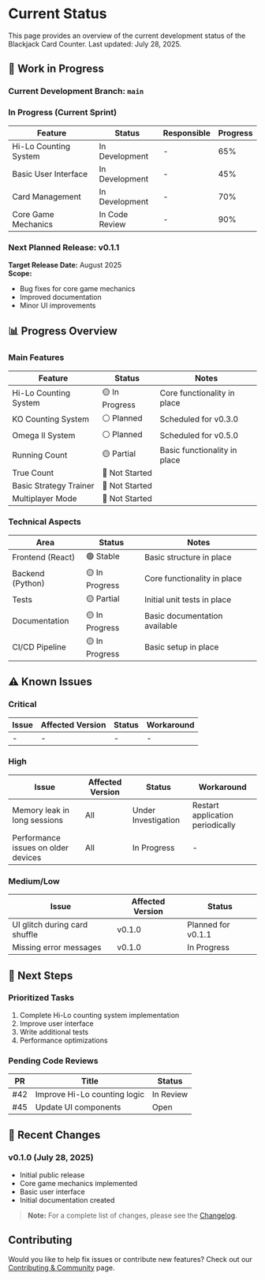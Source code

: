 # Current Status

This page provides an overview of the current development status of the Blackjack Card Counter. Last updated: July 28, 2025.

## 🚧 Work in Progress

### Current Development Branch: `main`

### In Progress (Current Sprint)

| Feature | Status | Responsible | Progress |
|---------|--------|-------------|----------|
| Hi-Lo Counting System | In Development | - | 65% |
| Basic User Interface | In Development | - | 45% |
| Card Management | In Development | - | 70% |
| Core Game Mechanics | In Code Review | - | 90% |

### Next Planned Release: v0.1.1

**Target Release Date:** August 2025  
**Scope:**
- Bug fixes for core game mechanics
- Improved documentation
- Minor UI improvements

## 📊 Progress Overview

### Main Features

| Feature | Status | Notes |
|---------|--------|-------|
| Hi-Lo Counting System | 🟡 In Progress | Core functionality in place |
| KO Counting System | ⚪ Planned | Scheduled for v0.3.0 |
| Omega II System | ⚪ Planned | Scheduled for v0.5.0 |
| Running Count | 🟡 Partial | Basic functionality in place |
| True Count | 🔴 Not Started | |
| Basic Strategy Trainer | 🔴 Not Started | |
| Multiplayer Mode | 🔴 Not Started | |

### Technical Aspects

| Area | Status | Notes |
|------|--------|-------|
| Frontend (React) | 🟢 Stable | Basic structure in place |
| Backend (Python) | 🟡 In Progress | Core functionality in place |
| Tests | 🟡 Partial | Initial unit tests in place |
| Documentation | 🟡 In Progress | Basic documentation available |
| CI/CD Pipeline | 🟡 In Progress | Basic setup in place |

## ⚠️ Known Issues

### Critical

| Issue | Affected Version | Status | Workaround |
|-------|------------------|--------|------------|
| - | - | - | - |

### High

| Issue | Affected Version | Status | Workaround |
|-------|------------------|--------|------------|
| Memory leak in long sessions | All | Under Investigation | Restart application periodically |
| Performance issues on older devices | All | In Progress | - |

### Medium/Low

| Issue | Affected Version | Status |
|-------|------------------|--------|
| UI glitch during card shuffle | v0.1.0 | Planned for v0.1.1 |
| Missing error messages | v0.1.0 | In Progress |

## 🚀 Next Steps

### Prioritized Tasks

1. Complete Hi-Lo counting system implementation
2. Improve user interface
3. Write additional tests
4. Performance optimizations

### Pending Code Reviews

| PR | Title | Status |
|----|-------|--------|
| #42 | Improve Hi-Lo counting logic | In Review |
| #45 | Update UI components | Open |

## 📅 Recent Changes

### v0.1.0 (July 28, 2025)
- Initial public release
- Core game mechanics implemented
- Basic user interface
- Initial documentation created

> **Note:** For a complete list of changes, please see the [Changelog](https://github.com/nikolaini-byte/blackjack-card-counter/blob/main/CHANGELOG.md).

## Contributing

Would you like to help fix issues or contribute new features? Check out our [Contributing & Community](Contributing-&-Community) page.
